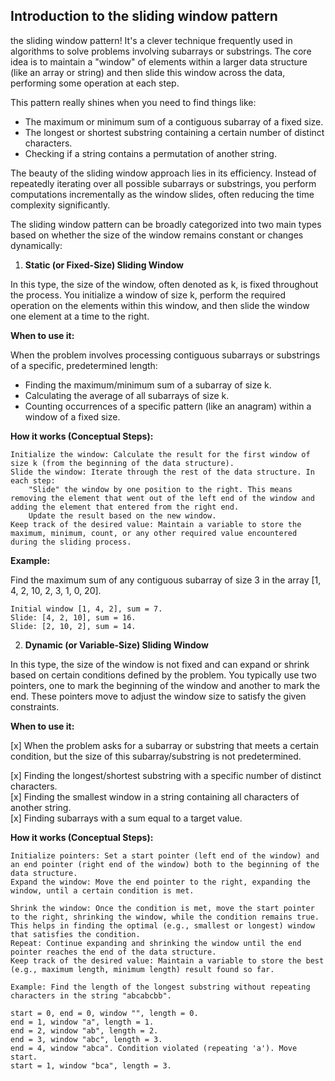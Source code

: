 ## Introduction to the sliding window pattern 

the sliding window pattern! It's a clever technique frequently used in algorithms to solve problems involving subarrays or substrings. The core idea is to maintain a "window" of elements within a larger data structure (like an array or string) and then slide this window across the data, performing some operation at each step.

This pattern really shines when you need to find things like:

   - The maximum or minimum sum of a contiguous subarray of a fixed size.
   - The longest or shortest substring containing a certain number of distinct characters.
   - Checking if a string contains a permutation of another string.


The beauty of the sliding window approach lies in its efficiency. Instead of repeatedly iterating over all possible subarrays or substrings, you perform computations incrementally as the window slides, often reducing the time complexity significantly.


The sliding window pattern can be broadly categorized into two main types based on whether the size of the window remains constant or changes dynamically:


1. **Static (or Fixed-Size) Sliding Window**

In this type, the size of the window, often denoted as k, is fixed throughout the process. You initialize a window of size k, perform the required operation on the elements within this window, and then slide the window one element at a time to the right.

**When to use it:**

When the problem involves processing contiguous subarrays or substrings of a specific, predetermined length:

- Finding the maximum/minimum sum of a subarray of size k.   
- Calculating the average of all subarrays of size k.
- Counting occurrences of a specific pattern (like an anagram) within a window of a fixed size.


**How it works (Conceptual Steps):**

    Initialize the window: Calculate the result for the first window of size k (from the beginning of the data structure).
    Slide the window: Iterate through the rest of the data structure. In each step:
        "Slide" the window by one position to the right. This means removing the element that went out of the left end of the window and adding the element that entered from the right end.
        Update the result based on the new window.
    Keep track of the desired value: Maintain a variable to store the maximum, minimum, count, or any other required value encountered during the sliding process.

**Example:** 

Find the maximum sum of any contiguous subarray of size 3 in the array [1, 4, 2, 10, 2, 3, 1, 0, 20].

    Initial window [1, 4, 2], sum = 7.
    Slide: [4, 2, 10], sum = 16.
    Slide: [2, 10, 2], sum = 14.
    

2. **Dynamic (or Variable-Size) Sliding Window**

In this type, the size of the window is not fixed and can expand or shrink based on certain conditions defined by the problem. You typically use two pointers, one to mark the beginning of the window and another to mark the end. These pointers move to adjust the window size to satisfy the given constraints.  

**When to use it:**

   [x] When the problem asks for a subarray or substring that meets a certain condition, but the size of this subarray/substring is not predetermined.

   [x] Finding the longest/shortest substring with a specific number of distinct characters.   
   [x] Finding the smallest window in a string containing all characters of another string.  
   [x] Finding subarrays with a sum equal to a target value.


**How it works (Conceptual Steps):**

    Initialize pointers: Set a start pointer (left end of the window) and an end pointer (right end of the window) both to the beginning of the data structure.
    Expand the window: Move the end pointer to the right, expanding the window, until a certain condition is met.   

    Shrink the window: Once the condition is met, move the start pointer to the right, shrinking the window, while the condition remains true. This helps in finding the optimal (e.g., smallest or longest) window that satisfies the condition.
    Repeat: Continue expanding and shrinking the window until the end pointer reaches the end of the data structure.
    Keep track of the desired value: Maintain a variable to store the best (e.g., maximum length, minimum length) result found so far.

    Example: Find the length of the longest substring without repeating characters in the string "abcabcbb".

    start = 0, end = 0, window "", length = 0.
    end = 1, window "a", length = 1.
    end = 2, window "ab", length = 2.
    end = 3, window "abc", length = 3.
    end = 4, window "abca". Condition violated (repeating 'a'). Move start.
    start = 1, window "bca", length = 3.
